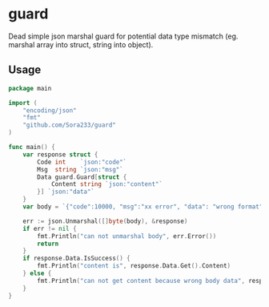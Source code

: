 # guard

Dead simple json marshal guard for potential data type mismatch (eg. marshal array into struct, string into object).

## Usage

```go
package main

import (
	"encoding/json"
	"fmt"
	"github.com/Sora233/guard"
)

func main() {
	var response struct {
		Code int    `json:"code"`
		Msg  string `json:"msg"`
		Data guard.Guard[struct {
			Content string `json:"content"`
		}] `json:"data"`
	}
	var body = `{"code":10000, "msg":"xx error", "data": "wrong format"}`

	err := json.Unmarshal([]byte(body), &response)
	if err != nil {
		fmt.Println("can not unmarshal body", err.Error())
		return
	}
	if response.Data.IsSuccess() {
		fmt.Println("content is", response.Data.Get().Content)
	} else {
		fmt.Println("can not get content because wrong body data", response.Data.GetRaw())
	}
}
```